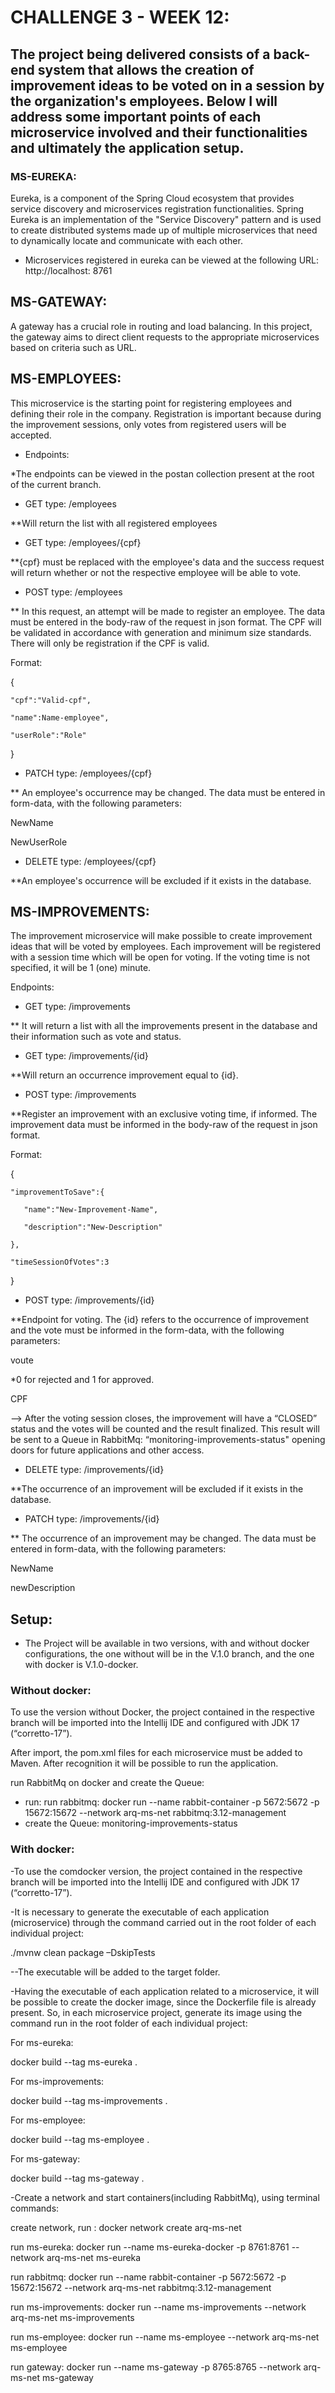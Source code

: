 # CHALLENGE 3 - WEEK 12:

## The project being delivered consists of a back-end system that allows the creation of improvement ideas to be voted on in a session by the organization's employees. Below I will address some important points of each microservice involved and their functionalities and ultimately the application setup.

### MS-EUREKA:

Eureka, is a component of the Spring Cloud ecosystem that provides service discovery and microservices registration functionalities. Spring Eureka is an implementation of the "Service Discovery" pattern and is used to create distributed systems made up of multiple microservices that need to dynamically locate and communicate with each other.

- Microservices registered in eureka can be viewed at the following URL: http://localhost: 8761

## MS-GATEWAY:

A gateway has a crucial role in routing and load balancing. In this project, the gateway aims to direct client requests to the appropriate microservices based on criteria such as URL.

## MS-EMPLOYEES:

This microservice is the starting point for registering employees and defining their role in the company. Registration is important because during the improvement sessions, only votes from registered users will be accepted.

- Endpoints:

*The endpoints can be viewed in the postan collection present at the root of the current branch.

- GET type: /employees

**Will return the list with all registered employees

- GET type: /employees/{cpf}

**{cpf} must be replaced with the employee's data and the success request will return whether or not the respective employee will be able to vote.

- POST type: /employees

** In this request, an attempt will be made to register an employee. The data must be entered in the body-raw of the request in json format. The CPF will be validated in accordance with generation and minimum size standards. There will only be registration if the CPF is valid.

Format:

{

    "cpf":"Valid-cpf",

    "name":Name-employee",

    "userRole":"Role"

}

- PATCH type: /employees/{cpf}

** An employee's occurrence may be changed. The data must be entered in form-data, with the following parameters:

NewName

NewUserRole

- DELETE type: /employees/{cpf}

**An employee's occurrence will be excluded if it exists in the database.

## MS-IMPROVEMENTS:

The improvement microservice will make possible to create improvement ideas that will be voted by employees. Each improvement will be registered with a session time which will be open for voting. If the voting time is not specified, it will be 1 (one) minute.

Endpoints:

- GET type: /improvements

** It will return a list with all the improvements present in the database and their information such as vote and status.

- GET type: /improvements/{id}

**Will return an occurrence improvement equal to {id}.

- POST type: /improvements

**Register an improvement with an exclusive voting time, if informed. The improvement data must be informed in the body-raw of the request in json format.

Format:

{

    "improvementToSave":{

       "name":"New-Improvement-Name",

       "description":"New-Description"

    },

    "timeSessionOfVotes":3

}

- POST type: /improvements/{id}

**Endpoint for voting. The {id} refers to the occurrence of improvement and the vote must be informed in the form-data, with the following parameters:

voute

*0 for rejected and 1 for approved.

CPF

--> After the voting session closes, the improvement will have a “CLOSED” status and the votes will be counted and the result finalized. This result will be sent to a Queue in RabbitMq: “monitoring-improvements-status" opening doors for future applications and other access.

- DELETE type: /improvements/{id}

**The occurrence of an improvement will be excluded if it exists in the database.

- PATCH type: /improvements/{id}

** The occurrence of an improvement may be changed. The data must be entered in form-data, with the following parameters:

NewName

newDescription

## Setup:

- The Project will be available in two versions, with and without docker configurations, the one without will be in the V.1.0 branch, and the one with docker is V.1.0-docker.

### Without docker:

  To use the version without Docker, the project contained in the respective branch will be imported into the Intellij IDE and configured with JDK 17 (“corretto-17”).

  After import, the pom.xml files for each microservice must be added to Maven. After recognition it will be possible to run the application.

  run RabbitMq on docker and create the Queue: 
  - run: run rabbitmq: docker run --name rabbit-container -p 5672:5672 -p 15672:15672 --network arq-ms-net rabbitmq:3.12-management
  - create the Queue: monitoring-improvements-status
  
### With docker:

-To use the comdocker version, the project contained in the respective branch will be imported into the Intellij IDE and configured with JDK 17 (“corretto-17”).

-It is necessary to generate the executable of each application (microservice) through the command carried out in the root folder of each individual project:

  ./mvnw clean package –DskipTests

--The executable will be added to the target folder.

-Having the executable of each application related to a microservice, it will be possible to create the docker image, since the Dockerfile file is already present. So, in each microservice project, generate its image using the command run in the root folder of each individual project:

For ms-eureka:

docker build --tag ms-eureka .

For ms-improvements:

docker build --tag ms-improvements .

For ms-employee:

docker build --tag ms-employee .

For ms-gateway:

docker build --tag ms-gateway .

-Create a network and start containers(including RabbitMq), using terminal commands:

create network, run : docker network create arq-ms-net

run ms-eureka: docker run --name ms-eureka-docker -p 8761:8761 --network arq-ms-net ms-eureka

run rabbitmq: docker run --name rabbit-container -p 5672:5672 -p 15672:15672 --network arq-ms-net rabbitmq:3.12-management

run ms-improvements: docker run --name ms-improvements --network arq-ms-net ms-improvements

run ms-employee: docker run --name ms-employee --network arq-ms-net ms-employee

run gateway: docker run --name ms-gateway -p 8765:8765 --network arq-ms-net ms-gateway
